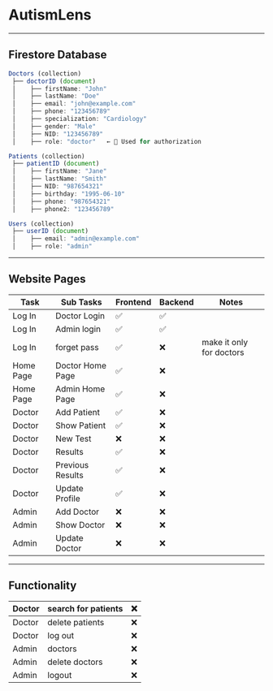 # AutismLens
---

## Firestore Database

```jsx
Doctors (collection)
 ├── doctorID (document)
 │    ├── firstName: "John"
 │    ├── lastName: "Doe"
 │    ├── email: "john@example.com"
 │    ├── phone: "123456789"
 │    ├── specialization: "Cardiology"
 │    ├── gender: "Male"
 │    ├── NID: "123456789"
 │    ├── role: "doctor"   ← 🔹 Used for authorization

Patients (collection)
 ├── patientID (document)
 │    ├── firstName: "Jane"
 │    ├── lastName: "Smith"
 │    ├── NID: "987654321"
 │    ├── birthday: "1995-06-10"
 │    ├── phone: "987654321"
 │    ├── phone2: "123456789"

Users (collection) 
 ├── userID (document)
 │    ├── email: "admin@example.com"
 │    ├── role: "admin"
```

---

## Website Pages

| Task | Sub Tasks | Frontend | Backend | Notes |
| --- | --- | --- | --- | --- |
| Log In | Doctor Login | ✅ | ✅ |  |
| Log In | Admin login  | ✅ | ✅ |  |
| Log In  | forget pass  | ✅ | ❌ | make it only for doctors  |
| Home Page | Doctor Home Page | ✅ | ❌ |  |
| Home Page | Admin Home Page | ✅ | ❌ |  |
| Doctor | Add Patient | ✅ | ❌ |  |
| Doctor | Show Patient | ✅ | ❌ |  |
| Doctor | New Test | ❌ | ❌ |  |
| Doctor | Results | ✅ | ❌ |  |
| Doctor | Previous Results | ✅ | ❌ |  |
| Doctor | Update Profile | ✅ | ❌ |  |
| Admin | Add Doctor | ❌ | ❌ |  |
| Admin | Show Doctor | ❌ | ❌ |  |
| Admin | Update Doctor | ❌ | ❌ |  |

---

## Functionality

| Doctor | search for patients | ❌ |
| --- | --- | --- |
| Doctor | delete patients | ❌ |
| Doctor | log out | ❌ |
| Admin | doctors | ❌ |
| Admin | delete doctors | ❌ |
| Admin | logout  | ❌ |
